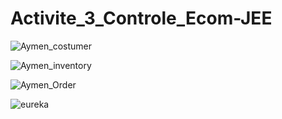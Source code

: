 # Activite_3_Controle_Ecom-JEE

![Aymen_costumer](https://github.com/user-attachments/assets/29d9bb3d-d16c-45f8-84e3-54678fb3a2ce)

![Aymen_inventory](https://github.com/user-attachments/assets/5b3a3d1c-e695-4be6-94f1-cc68d60fb59c)


![Aymen_Order](https://github.com/user-attachments/assets/f5042f1d-a595-4f45-992a-441d00b33f94)

![eureka](https://github.com/user-attachments/assets/89029f1b-59a0-4dff-9582-1124648109d2)
